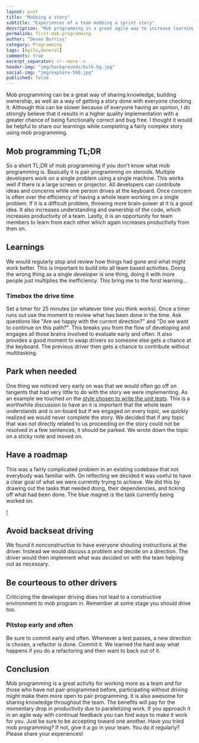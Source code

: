 ```yaml
---
layout: post
title: "Mobbing a story"
subtitle: "Experiences of a team mobbing a sprint story"
description: "Mob programming is a great agile way to increase learning in a team. Here are 6 lessons learned during a mob programming session."
permalink: first-mob-programming
author: "Devon Burriss"
category: Programming
tags: [Agile,General]
comments: true
excerpt_separator: <!--more-->
header-img: "img/backgrounds/bulb-bg.jpg"
social-img: "img/explore-590.jpg"
published: false
---
```

Mob programming can be a great way of sharing knowledge, building ownership, as well as a way of getting a story done with everyone checking it. Although this can be slower because of everyone having an opinion, I do strongly believe that it results in a higher quality implementation with a greater chance of being functionally correct and bug free. I thought it would be helpful to share our learnings while completing a fairly complex story using mob programming.
<!--more-->

## Mob programming TL;DR

So a short TL;DR of mob programming if you don't know what mob programming is. Basically it is pair programming on steroids. Multiple developers work on a single problem using a single machine. This works well if there is a large screen or projector. All developers can contribute ideas and concerns while one person drives at the keyboard.
Once concern is often over the efficiency of having a whole team working on a single problem. If it is a difficult problem, throwing more brain-power at it is a good idea. It also increases understanding and ownership of the code, which increases productivity of a team. Lastly, it is an opportunity for team members to learn from each other which again increases productivity from then on.

## Learnings

We would regularly stop and review how things had gone and what might work better. This is important to build into all team based activities. Doing the wrong thing as a single developer is one thing, doing it with more people just multiplies the inefficiency. This bring me to the forst learning...

### Timebox the drive time

Set a timer for 25 minutes (or whatever time you think works). Once a timer runs out use the moment to review what has been done in the time. Ask questions like "Are we happy with the current direction?" and "Do we want to continue on this path?". This breaks you from the flow of developing and engages all those brains involved to evaluate early and often. It also provides a good moment to swap drivers so someone else gets a chance at the keyboard. The previous driver then gets a chance to contribute without multitasking.

## Park when needed

One thing we noticed very early on was that we would often go off on tangents that had very little to do with the story we were implementing. As an example we touched on the [style chosen to write the unit tests](/maintainable-unit-tests). This is a worthwhile discussion to have an it is important that the whole team understands and is on-board but if we engaged on every topic, we quickly realized we would never complete the story. We decided that if any topic that was not directly related to us proceeding on the story could not be resolved in a few sentences, it should be parked. We wrote down the topic on a sticky note and moved on.

## Have a roadmap

This was a fairly complicated problem in an existing codebase that not everybody was familiar with. On reflecting we decided it was useful to have a clear goal of what we were currently trying to achieve. We did this by drawing out the tasks that needed doing, their dependencies, and ticking off what had been done. The blue magnet is the task currently being worked on.

[!]()

## Avoid backseat driving

We found it nonconstructive to have everyone shouting instructions at the driver. Instead we would discuss a problem and decide on a direction. The driver would then implement what was decided on with the team helping out as necessary.

## Be courteous to other drivers

Criticizing the developer driving does not lead to a constructive environment to mob program in. Remember at some stage you should drive too.

### Pitstop early and often

Be sure to commit early and often. Whenever a test passes, a new direction is chosen, a refactor is done. Commit it. We learned the hard way what happens if you do a refactoring and then want to back out of it.

## Conclusion

Mob programming is a great activity for working more as a team and for those who have not pair-programmed before, participating without driving might make them more open to pair programming. It is also awesome for sharing knowledge throughout the team. The benefits will pay for the momentary drop in productivity due to parallelizing work. If you approach it in an agile way with continual feedback you can find ways to make it work for you. Just be sure to be accepting toward one another. Have you tried mob programming? If not, give it a go in your team. You do it regularly?
Please share your experiences!